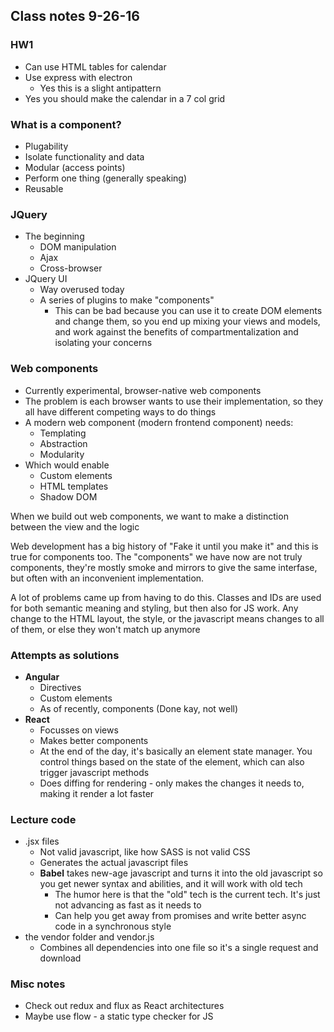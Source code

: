
## Class notes 9-26-16

### HW1
* Can use HTML tables for calendar
* Use express with electron
    * Yes this is a slight antipattern
* Yes you should make the calendar in a 7 col grid

### What is a component?
* Plugability
* Isolate functionality and data
* Modular (access points)
* Perform one thing (generally speaking)
* Reusable

### JQuery
* The beginning
    * DOM manipulation
    * Ajax
    * Cross-browser
* JQuery UI
    * Way overused today
    * A series of plugins to make "components"
        * This can be bad because you can use it to create DOM elements and 
        change them, so you end up mixing your views and models, and work 
        against the benefits of compartmentalization and isolating your concerns

### Web components
* Currently experimental, browser-native web components
* The problem is each browser wants to use their implementation, so they all 
have different competing ways to do things
* A modern web component (modern frontend component) needs:
    * Templating
    * Abstraction
    * Modularity
* Which would enable
    * Custom elements
    * HTML templates
    * Shadow DOM

When we build out web components, we want to make a distinction between the 
view and the logic

Web development has a big history of "Fake it until you make it" and this is 
true for components too. The "components" we have now are not truly components,
they're mostly smoke and mirrors to give the same interfase, but often with
an inconvenient implementation.

A lot of problems came up from having to do this. Classes and IDs are used for
both semantic meaning and styling, but then also for JS work. Any change to the
HTML layout, the style, or the javascript means changes to all of them, or else
they won't match up anymore

### Attempts as solutions
* **Angular**
    * Directives
    * Custom elements
    * As of recently, components (Done kay, not well)
* **React**
    * Focusses on views
    * Makes better components
    * At the end of the day, it's basically an element state manager. You
    control things based on the state of the element, which can also trigger
    javascript methods
    * Does diffing for rendering - only makes the changes it needs to, making
    it render a lot faster

### Lecture code
* .jsx files
    * Not valid javascript, like how SASS is not valid CSS
    * Generates the actual javascript files
    * **Babel** takes new-age javascript and turns it into the old javascript
    so you get newer syntax and abilities, and it will work with old tech
        * The humor here is that the "old" tech is the current tech. It's just
        not advancing as fast as it needs to
        * Can help you get away from promises and write better async code in
        a synchronous style
* the vendor folder and vendor.js
    * Combines all dependencies into one file so it's a single request and
    download

### Misc notes
* Check out redux and flux as React architectures
* Maybe use flow - a static type checker for JS